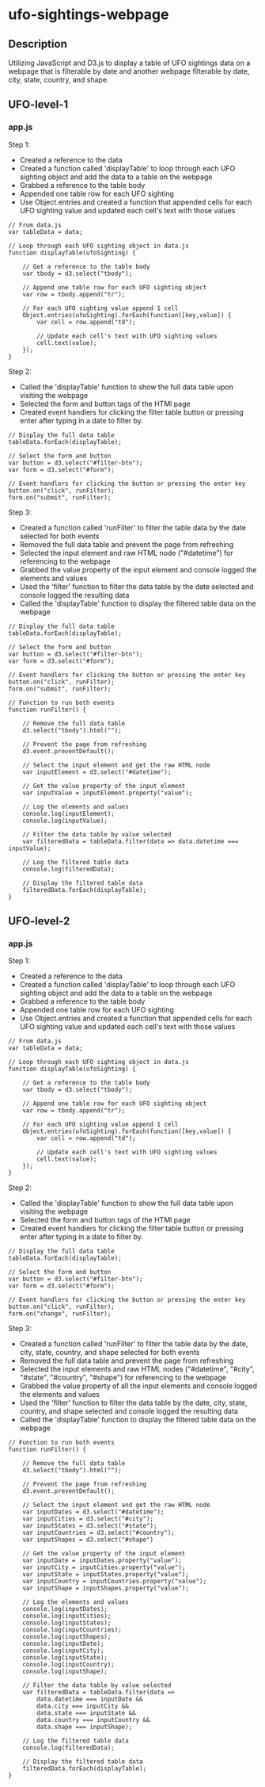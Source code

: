 # ufo-sightings-webpage

## Description
Utilizing JavaScript and D3.js to display a table of UFO sightings data on a webpage that is filterable by date and another webpage filterable by date, city, state, country, and shape. 

## UFO-level-1

### app.js
Step 1:
* Created a reference to the data 
* Created a function called 'displayTable' to loop through each UFO sighting object and add the data to a table on the webpage
* Grabbed a reference to the table body
* Appended one table row for each UFO sighting
* Use Object.entries and created a function that appended cells for each UFO sighting value and updated each cell's text with those values
```
// From data.js
var tableData = data;

// Loop through each UFO sighting object in data.js
function displayTable(ufoSighting) {

    // Get a reference to the table body
    var tbody = d3.select("tbody");

    // Append one table row for each UFO sighting object
    var row = tbody.append("tr");

    // For each UFO sighting value append 1 cell
    Object.entries(ufoSighting).forEach(function([key,value]) {
        var cell = row.append("td");

        // Update each cell's text with UFO sighting values
        cell.text(value);
    });
}
```

Step 2: 
* Called the 'displayTable' function to show the full data table upon visiting the webpage
* Selected the form and button tags of the HTMl page
* Created event handlers for clicking the filter table button or pressing enter after typing in a date to filter by.
```
// Display the full data table
tableData.forEach(displayTable);

// Select the form and button
var button = d3.select("#filter-btn");
var form = d3.select("#form");

// Event handlers for clicking the button or pressing the enter key
button.on("click", runFilter);
form.on("submit", runFilter);
```

Step 3:
* Created a function called 'runFilter' to filter the table data by the date selected for both events 
* Removed the full data table and prevent the page from refreshing
* Selected the input element and raw HTML node ("#datetime") for referencing to the webpage
* Grabbed the value property of the input element and console logged the elements and values
* Used the 'filter' function to filter the data table by the date selected and console logged the resulting data
* Called the 'displayTable' function to display the filtered table data on the webpage
```
// Display the full data table
tableData.forEach(displayTable);

// Select the form and button
var button = d3.select("#filter-btn");
var form = d3.select("#form");

// Event handlers for clicking the button or pressing the enter key
button.on("click", runFilter);
form.on("submit", runFilter);

// Function to run both events
function runFilter() {

    // Remove the full data table
    d3.select("tbody").html("");
    
    // Prevent the page from refreshing
    d3.event.preventDefault();

    // Select the input element and get the raw HTML node
    var inputElement = d3.select("#datetime");

    // Get the value property of the input element
    var inputValue = inputElement.property("value");

    // Log the elements and values
    console.log(inputElement);
    console.log(inputValue);

    // Filter the data table by value selected
    var filteredData = tableData.filter(data => data.datetime === inputValue);

    // Log the filtered table data
    console.log(filteredData);

    // Display the filtered table data
    filteredData.forEach(displayTable);
}
```

## UFO-level-2

### app.js
Step 1:
* Created a reference to the data 
* Created a function called 'displayTable' to loop through each UFO sighting object and add the data to a table on the webpage
* Grabbed a reference to the table body
* Appended one table row for each UFO sighting
* Use Object.entries and created a function that appended cells for each UFO sighting value and updated each cell's text with those values
```
// From data.js
var tableData = data;

// Loop through each UFO sighting object in data.js
function displayTable(ufoSighting) {

    // Get a reference to the table body
    var tbody = d3.select("tbody");

    // Append one table row for each UFO sighting object
    var row = tbody.append("tr");

    // For each UFO sighting value append 1 cell
    Object.entries(ufoSighting).forEach(function([key,value]) {
        var cell = row.append("td");

        // Update each cell's text with UFO sighting values
        cell.text(value);
    });
}
```

Step 2: 
* Called the 'displayTable' function to show the full data table upon visiting the webpage
* Selected the form and button tags of the HTMl page
* Created event handlers for clicking the filter table button or pressing enter after typing in a date to filter by.
```
// Display the full data table
tableData.forEach(displayTable);

// Select the form and button
var button = d3.select("#filter-btn");
var form = d3.select("#form");

// Event handlers for clicking the button or pressing the enter key
button.on("click", runFilter);
form.on("change", runFilter);
```

Step 3:
* Created a function called 'runFilter' to filter the table data by the date, city, state, country, and shape selected for both events 
* Removed the full data table and prevent the page from refreshing
* Selected the input elements and raw HTML nodes ("#datetime", "#city", "#state", "#country", "#shape") for referencing to the webpage
* Grabbed the value property of all the input elements and console logged the elements and values
* Used the 'filter' function to filter the data table by the date, city, state, country, and shape selected and console logged the resulting data
* Called the 'displayTable' function to display the filtered table data on the webpage
```
// Function to run both events
function runFilter() {

    // Remove the full data table
    d3.select("tbody").html("");
    
    // Prevent the page from refreshing
    d3.event.preventDefault();

    // Select the input element and get the raw HTML node
    var inputDates = d3.select("#datetime");
    var inputCities = d3.select("#city");
    var inputStates = d3.select("#state");
    var inputCountries = d3.select("#country");
    var inputShapes = d3.select("#shape")

    // Get the value property of the input element
    var inputDate = inputDates.property("value");
    var inputCity = inputCities.property("value");
    var inputState = inputStates.property("value");
    var inputCountry = inputCountries.property("value");
    var inputShape = inputShapes.property("value");

    // Log the elements and values
    console.log(inputDates);
    console.log(inputCities);
    console.log(inputStates);
    console.log(inputCountries);
    console.log(inputShapes);
    console.log(inputDate);
    console.log(inputCity);
    console.log(inputState);
    console.log(inputCountry);
    console.log(inputShape);

    // Filter the data table by value selected
    var filteredData = tableData.filter(data => 
        data.datetime === inputDate && 
        data.city === inputCity && 
        data.state === inputState && 
        data.country === inputCountry && 
        data.shape === inputShape);

    // Log the filtered table data
    console.log(filteredData);

    // Display the filtered table data
    filteredData.forEach(displayTable);
}
```
